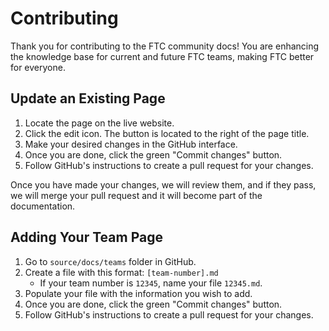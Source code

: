 # Contributing

Thank you for contributing to the FTC community docs! You are enhancing the knowledge base for current and future FTC teams, making FTC better for everyone.

## Update an Existing Page

1. Locate the page on the live website.
2. Click the edit icon. The button is located to the right of the page title.
3. Make your desired changes in the GitHub interface.
4. Once you are done, click the green "Commit changes" button.
5. Follow GitHub's instructions to create a pull request for your changes.

Once you have made your changes, we will review them, and if they pass, we will merge your pull request and it will become part of the documentation.

## Adding Your Team Page

1. Go to `source/docs/teams` folder in GitHub.
2. Create a file with this format: `[team-number].md`
   - If your team number is `12345`, name your file `12345.md`.
3. Populate your file with the information you wish to add.
4. Once you are done, click the green "Commit changes" button.
5. Follow GitHub's instructions to create a pull request for your changes.